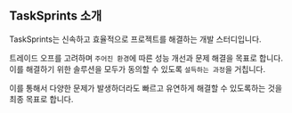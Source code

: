 ## TaskSprints 소개
TaskSprints는 신속하고 효율적으로 프로젝트를 해결하는 개발 스터디입니다.

트레이드 오프를 고려하며 `주어진 환경`에 따른 성능 개선과 문제 해결을 목표로 합니다.
이를 해결하기 위한 솔루션을 모두가 동의할 수 있도록 `설득하는 과정`을 거칩니다. 

이를 통해서 다양한 문제가 발생하더라도 빠르고 유연하게 해결할 수 있도록하는 것을 최종 목표로 합니다.
